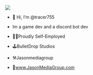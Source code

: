 <img align="center" src="https://github-readme-stats.vercel.app/api?username=tracer755&theme=highcontrast" />

- 👋 Hi, I’m @tracer755
- Im a game dev and a discord bot dev

- 👨‍💻Proudly Self-Employed 
- 🕹️BulletDrop Studios 
- ⚒️Jasonmediagroup 
- 📎www.JasonMediaGroup.com
